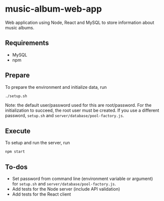 # music-album-web-app
Web application using Node, React and MySQL to store information about music albums.

## Requirements

* MySQL
* npm

## Prepare

To prepare the environment and initialize data, run

```bash
./setup.sh
```

Note: the default user/password used for this are root/password. For the
initialization to succeed, the root user must be created. If you use a different
password, `setup.sh` and `server/database/pool-factory.js`.

## Execute

To setup and run the server, run

```bash
npm start
```

## To-dos

* Set password from command line (environment variable or argument) for
  `setup.sh` and `server/database/pool-factory.js`.
* Add tests for the Node server (include API validation)
* Add tests for the React client
